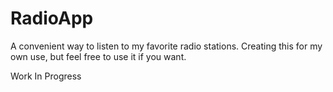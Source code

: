 # RadioApp

A convenient way to listen to my favorite radio stations. Creating this for my own use, but feel free to use it if you want.

Work In Progress